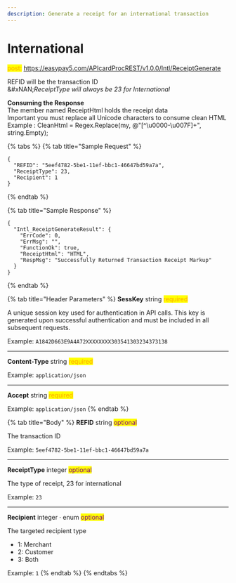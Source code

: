 ```yaml
---
description: Generate a receipt for an international transaction
---
```


# International

<mark style="color:orange;">post:</mark> https://easypay5.com/APIcardProcREST/v1.0.0/Intl/ReceiptGenerate

REFID will be the transaction ID\
&#xNAN;_&#x52;eceiptType will always be 23 for International_

**Consuming the Response**\
The member named ReceiptHtml holds the receipt data\
Important you must replace all Unicode characters to consume clean HTML\
Example : CleanHtml = Regex.Replace(my, @"\[^\u0000-\u007F]+", string.Empty);

{% tabs %}
{% tab title="Sample Request" %}
```clike
{
  "REFID": "5eef4782-5be1-11ef-bbc1-46647bd59a7a",
  "ReceiptType": 23,
  "Recipient": 1
}
```
{% endtab %}

{% tab title="Sample Response" %}
```clike
{
  "Intl_ReceiptGenerateResult": {
    "ErrCode": 0,
    "ErrMsg": "",
    "FunctionOk": true,
    "ReceiptHtml": "HTML",
    "RespMsg": "Successfully Returned Transaction Receipt Markup"
  }
}
```
{% endtab %}

{% tab title="Header Parameters" %}
**SessKey** string <mark style="color:orange;">required</mark>

A unique session key used for authentication in API calls. This key is generated upon successful authentication and must be included in all subsequent requests.

Example: `A1842D663E9A4A72XXXXXXXX303541303234373138`

***

**Content-Type** string <mark style="color:orange;">required</mark>

Example: `application/json`

***

**Accept** string <mark style="color:orange;">required</mark>

Example: `application/json`
{% endtab %}

{% tab title="Body" %}
**REFID** string <mark style="color:purple;">optional</mark>

The transaction ID

Example: `5eef4782-5be1-11ef-bbc1-46647bd59a7a`

***

**ReceiptType** integer <mark style="color:purple;">optional</mark>

The type of receipt, 23 for international

Example: `23`

***

**Recipient** integer · enum <mark style="color:purple;">optional</mark>

The targeted recipient type

* 1: Merchant
* 2: Customer
* 3: Both

Example: `1`
{% endtab %}
{% endtabs %}


